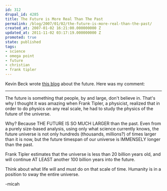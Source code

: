 ```yaml
---
id: 312
drupal_id: 4285
title: The Future is More Real Than The Past
permalink: /blog/2007/01/02/the-future-is-more-real-than-the-past/
created_at: 2007-01-02 16:21:00.000000000 Z
updated_at: 2011-11-02 03:17:19.000000000 Z
promoted: true
state: published
tags:
- science
- omega point
- future
- christian
- frank tipler
---
```

Kevin Beck wrote <a href="http://transmillennial.blogspot.com/2007/01/futurescope.html">this blog</a> about the future. Here was my comment:

---

The future is something that people, by and large, don't believe in. That's why I thought it was amazing when Frank Tipler, a physicist, realized that in order to do physics on any real scale, he had to study the physics of the future of the universe.

Why? Because THE FUTURE IS SO MUCH LARGER than the past. Even from a purely size-based analysis, using only what science currently knows, the future universe is not only hundreds (thousands, millions?) of times larger than it is now, but the future timespan of our universe is IMMENSELY longer than the past.

Frank Tipler estimates that the universe is less than 20 billion years old, and will continue AT LEAST another 100 billion years into the future.

Think about what life will and must do on that scale of time. Humanity is in a position to sway the entire universe.

-micah
